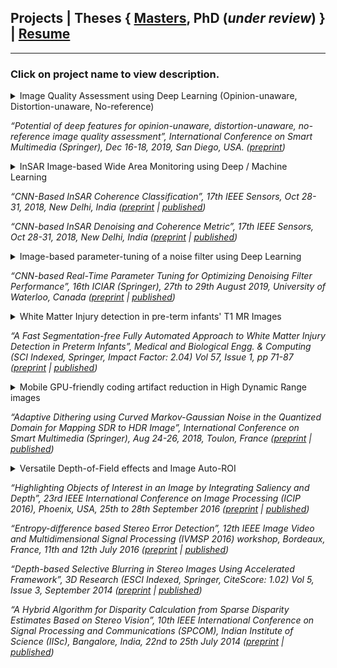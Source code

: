 ## Projects | Theses { [Masters](Subhayan_NITK_Thesis_Oct14.pdf), PhD (_under review_) } | [Resume](Subhayan_UofA.pdf)

---

### Click on project name to view description.

<details>
  <summary>Image Quality Assessment using Deep Learning (Opinion-unaware, Distortion-unaware, No-reference)</summary>
  <p>Algorithm-based Image Quality Assessment outputs a quality score for a given (possibly distorted) input image to mimic the response of a human observer. Traditional IQA required a distortion-free version of the input image (full-reference), knowledge of types of possible distortions (distortion-aware) or training on subjective opinion scores (opinion-aware) and was based on hand-crafted features. This project proposes and validates the first ever method to overcome all of these limitations using learned features.</p>
</details>
<p style="font-style:italic;">
“Potential of deep features for opinion-unaware, distortion-unaware, no-reference image quality assessment”, International Conference on Smart Multimedia (Springer), Dec 16-18, 2019, San Diego, USA. (<a href="https://arxiv.org/pdf/1911.11903">preprint</a>)
</p>

<details>
  <summary>InSAR Image-based Wide Area Monitoring using Deep / Machine Learning</summary>
  <p>Wide Area Monitoring System: Combining Machine Learning, Deep Learning & Computer Vision techniques to enhance the accuracy and speed of large scale motion mapping of ground displacement caused by groundwater extraction, mining, oil & gas, urban development etc. from Inteferometric Synthetic Aperture Radar (InSAR) satellite images. Developed first ever Convolutional Neural Network-based filtering and point-wise signal quality quantification methodology for InSAR, and further improved it to CNN-guided generative modeling-based approach.</p>
  <p>Implemented in Keras with Tensorflow-GPU back-end and Python, supported by the numpy, scipy, scikit-image, scikit-learn and matplotlib libraries in an Anaconda environment.</p>
</details>
<p style="font-style:italic;">
“CNN-Based InSAR Coherence Classification”, 17th IEEE Sensors, Oct 28-31, 2018, New Delhi, India (<a href="https://arxiv.org/pdf/2001.06956">preprint</a> | <a href="https://doi.org/10.1109/ICSENS.2018.8589742">published</a>)
</p>
<p style="font-style:italic;">
“CNN-based InSAR Denoising and Coherence Metric”, 17th IEEE Sensors, Oct 28-31, 2018, New Delhi, India (<a href="https://arxiv.org/pdf/2001.06954">preprint</a> | <a href="https://doi.org/10.1109/ICSENS.2018.8589920">published</a>)
</p>

<details>
  <summary>Image-based parameter-tuning of a noise filter using Deep Learning</summary>
  <p>This project explores a new direction in explainable Artificial Intelligence (AI). Most state-of-art deep-learning based noise removal algorithms involve some form of neural networks trained end-to-end (input: noisy image, output: clean image). Such methods are inexplicable "black-boxes" since we do not have a clear understanding of their inner workings and how change in input data distribution can affect their denoising performance. In contrast, this project proposes and validates a CNN-based method that tunes the parameter of a computer vision based (fully explainable) denoising algorithm based only on the noisy input image. Thus, we get the best of both worlds: explain-ability of vision and learning-based regression.</p>
</details>
<p style="font-style:italic;">
“CNN-based Real-Time Parameter Tuning for Optimizing Denoising Filter Performance”, 16th ICIAR (Springer), 27th to 29th August 2019, University of Waterloo, Canada (<a href="https://arxiv.org/pdf/2001.06961">preprint</a> | <a href="https://doi.org/10.1007/978-3-030-27202-9_10">published</a>)
</p>

<details>
  <summary>White Matter Injury detection in pre-term infants' T1 MR Images</summary>
  <p>Injury to the white matter and periventricular regions in infant brains may serve as early predictors of developmental deficits. This project detects WMI from T1 MR images of pre-term infants, which is specially challenging due to lack of brain atlas, small size of the brain, short scan duration and their constant movement during scanning. This creates very low-resolution and extremely noisy MR images, making this project challenging. I developed the first fully automated WMI detection method that does not require brain atlas and heuristically approximates tissue segmentation, greatly reducing computation.</p>
</details>
<p style="font-style:italic;">
“A Fast Segmentation-free Fully Automated Approach to White Matter Injury Detection in Preterm Infants”, Medical and Biological Engg. & Computing (SCI Indexed, Springer, Impact Factor: 2.04) Vol 57, Issue 1, pp 71-87 (<a href="https://arxiv.org/pdf/1807.06604">preprint</a> | <a href="https://doi.org/10.1007/s11517-018-1829-9">published</a>)
</p>

<details>
  <summary>Mobile GPU-friendly coding artifact reduction in High Dynamic Range images</summary>
  <p>Dolby Vision codecs encapsulate traditional ones like AVC/HEVC, and provide HDR capability. However, banding artefacts need to be handed while displaying SDR content on HDR screens. Computationally constrained mobile GPU environments restrict use of traditional filtering-based methods. I developed a dithering-based solution. It operates on individual pixels and modulates noise injection based on slope of Inverse Tone Mapping curve. Use cases also include those where the input is quantized due to bit-depth conversion, but the unquantized original version is unavailable. In another project, I approximated the tone-mapping curve (via interpolation) using fewer number of points without any perceptible quality degradation. This approximation resulted in a four-fold improvement in performance of the respective HDR processing pipeline. I conducted subjective experiments on the Dolby Pulsar professional reference monitor to validate my proposed methods.</p>
  <p>Simulations/prototyping done in Matlab and implementations in the C programming language.</p>
</details>
<p style="font-style:italic;">
“Adaptive Dithering using Curved Markov-Gaussian Noise in the Quantized Domain for Mapping SDR to HDR Image”, International Conference on Smart Multimedia (Springer), Aug 24-26, 2018, Toulon, France (<a href="https://arxiv.org/pdf/2001.06983">preprint</a> | <a href="https://doi.org/10.1007/978-3-030-04375-9_17">published</a>)
</p>

<details>
  <summary>Versatile Depth-of-Field effects and Image Auto-ROI</summary>
  <p>This is somewhat similar in purpose to the "Lens Blur" feature in the Google Camera android app, though the methodology and input modality are completely different:</p>
  <p>1. Formulation of a novel stereo disparity estimation algorithm based on sparse disparity estimates. Here, only disparities of segment boundaries of the left image are estimated, which form the basis for interpolating the remaining disparities. Thus, the stereo matching process becomes time-efficient.</p>
  <p>2. Part of the computationally intensive tasks are offloaded to GPUs using Java-APARAPI, while the rest are dispatched to the multiple cores of the CPU using the Java Thread Pool (JTP). This results in parallel processing and reduced execution time.</p>
  <p>3. Using the depth map output by the proposed algorithm, selective Gaussian blurring of 3D video scenes based on the depths of non-interest to the user were carried out, simulating artificial depth-of-field effects found in professional cameras. This is useful in portraiture, macro-photography etc.</p>
  <p>4. Depth information acquired from sensor modalities like stereo is used along with saliency to auto-emphasize objects of interest in a scene, thus increasing its visual appeal without user intervention.</p>
  <p>5. Design & validation of novel entropy-based confidence measure for stereo error detection.</p>
</details>
<p style="font-style:italic;">
“Highlighting Objects of Interest in an Image by Integrating Saliency and Depth”, 23rd IEEE International Conference on Image Processing (ICIP 2016), Phoenix, USA, 25th to 28th September 2016 (<a href="https://arxiv.org/pdf/1711.10515">preprint</a> | <a href="https://doi.org/10.1109/ICIP.2016.7532308">published</a>)
</p>
<p style="font-style:italic;">
“Entropy-difference based Stereo Error Detection”, 12th IEEE Image Video and Multidimensional Signal Processing (IVMSP 2016) workshop, Bordeaux, France, 11th and 12th July 2016 (<a href="https://arxiv.org/pdf/1711.10412">preprint</a> | <a href="https://doi.org/10.1109/IVMSPW.2016.7528177">published</a>)
</p>
<p style="font-style:italic;">
“Depth-based Selective Blurring in Stereo Images Using Accelerated Framework”, 3D Research (ESCI Indexed, Springer, CiteScore: 1.02) Vol 5, Issue 3, September 2014 (<a href="https://arxiv.org/pdf/2001.07809">preprint</a> | <a href="https://doi.org/10.1007/s13319-014-0014-7">published</a>)
</p>
<p style="font-style:italic;">
“A Hybrid Algorithm for Disparity Calculation from Sparse Disparity Estimates Based on Stereo Vision”, 10th IEEE International Conference on Signal Processing and Communications (SPCOM), Indian Institute of Science (IISc), Bangalore, India, 22nd to 25th July 2014 (<a href="https://arxiv.org/pdf/2001.06967">preprint</a> | <a href="https://doi.org/10.1109/SPCOM.2014.6983949">published</a>)
</p>
